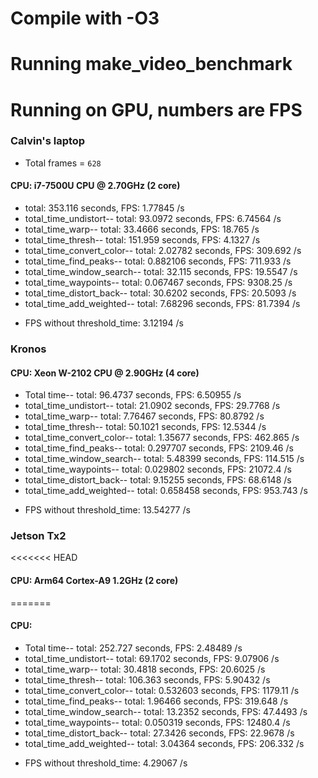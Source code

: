 # Compile with -O3

# Running make_video_benchmark

# Running on GPU, numbers are FPS

### Calvin's laptop

* Total frames = `628`

#### CPU: i7-7500U CPU @ 2.70GHz (2 core)
* total: 353.116 seconds,                                 FPS: 1.77845 /s
* total_time_undistort-- total: 93.0972 seconds,  		  FPS: 6.74564 /s
* total_time_warp-- total: 33.4666 seconds,       		  FPS: 18.765 /s
* total_time_thresh-- total: 151.959 seconds,     		  FPS: 4.1327 /s
* total_time_convert_color-- total: 2.02782 seconds,      FPS: 309.692 /s
* total_time_find_peaks-- total: 0.882106 seconds,        FPS: 711.933 /s
* total_time_window_search-- total: 32.115 seconds,       FPS: 19.5547 /s
* total_time_waypoints-- total: 0.067467 seconds,         FPS: 9308.25 /s
* total_time_distort_back-- total: 30.6202 seconds,       FPS: 20.5093 /s
* total_time_add_weighted-- total: 7.68296 seconds,       FPS: 81.7394 /s

- FPS without threshold_time: 3.12194 /s

### Kronos
#### CPU: Xeon W-2102 CPU @ 2.90GHz (4 core)
* Total time-- total: 96.4737 seconds,    FPS: 6.50955 /s
* total_time_undistort-- total: 21.0902 seconds,  FPS: 29.7768 /s
* total_time_warp-- total: 7.76467 seconds,       FPS: 80.8792 /s
* total_time_thresh-- total: 50.1021 seconds,     FPS: 12.5344 /s
* total_time_convert_color-- total: 1.35677 seconds,      FPS: 462.865 /s
* total_time_find_peaks-- total: 0.297707 seconds,        FPS: 2109.46 /s
* total_time_window_search-- total: 5.48399 seconds,      FPS: 114.515 /s
* total_time_waypoints-- total: 0.029802 seconds,         FPS: 21072.4 /s
* total_time_distort_back-- total: 9.15255 seconds,       FPS: 68.6148 /s
* total_time_add_weighted-- total: 0.658458 seconds,      FPS: 953.743 /s

- FPS without threshold_time: 13.54277 /s

### Jetson Tx2
<<<<<<< HEAD
#### CPU: Arm64 Cortex-A9 1.2GHz (2 core)
=======
#### CPU: 
* Total time-- total: 252.727 seconds, 	FPS: 2.48489 /s
* total_time_undistort-- total: 69.1702 seconds, 	FPS: 9.07906 /s
* total_time_warp-- total: 30.4818 seconds, 	FPS: 20.6025 /s
* total_time_thresh-- total: 106.363 seconds, 	FPS: 5.90432 /s
* total_time_convert_color-- total: 0.532603 seconds, 	FPS: 1179.11 /s
* total_time_find_peaks-- total: 1.96466 seconds, 	FPS: 319.648 /s
* total_time_window_search-- total: 13.2352 seconds, 	FPS: 47.4493 /s
* total_time_waypoints-- total: 0.050319 seconds, 	FPS: 12480.4 /s
* total_time_distort_back-- total: 27.3426 seconds, 	FPS: 22.9678 /s
* total_time_add_weighted-- total: 3.04364 seconds, 	FPS: 206.332 /s

- FPS without threshold_time: 4.29067 /s
